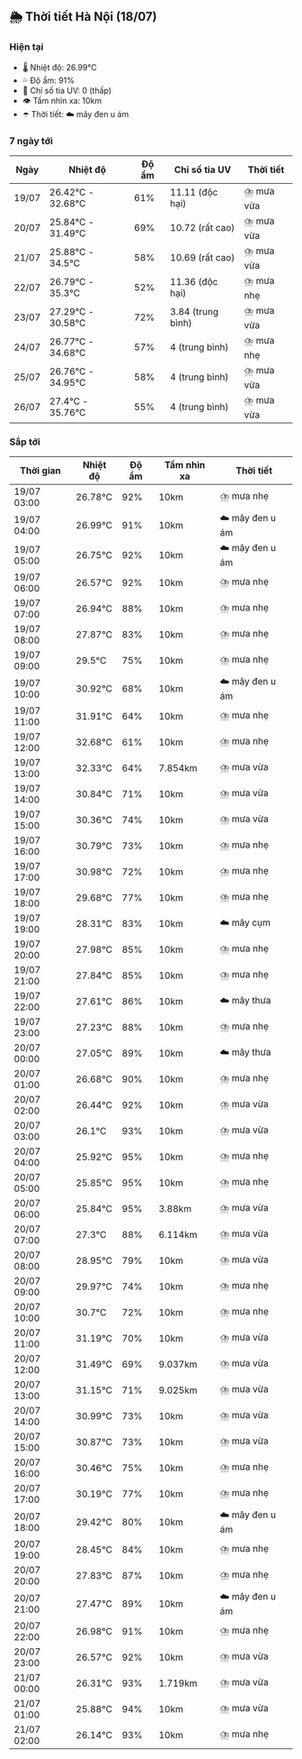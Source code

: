 ## 🌦️ Thời tiết Hà Nội (18/07)

### Hiện tại

- 🌡️ Nhiệt độ: 26.99℃
- 💦 Độ ẩm: 91%
- 🌟 Chỉ số tia UV: 0 (thấp)
- 👁️ Tầm nhìn xa: 10km
- ☂️ Thời tiết: ☁️ mây đen u ám

### 7 ngày tới

| Ngày | Nhiệt độ | Độ ẩm | Chỉ số tia UV | Thời tiết |
| --- | --- | --- | --- | --- |
| 19/07 | 26.42℃ - 32.68℃ | 61% | 11.11 (độc hại) | ⛈️ mưa vừa |
| 20/07 | 25.84℃ - 31.49℃ | 69% | 10.72 (rất cao) | ⛈️ mưa vừa |
| 21/07 | 25.88℃ - 34.5℃ | 58% | 10.69 (rất cao) | ⛈️ mưa vừa |
| 22/07 | 26.79℃ - 35.3℃ | 52% | 11.36 (độc hại) | ⛈️ mưa nhẹ |
| 23/07 | 27.29℃ - 30.58℃ | 72% | 3.84 (trung bình) | ⛈️ mưa vừa |
| 24/07 | 26.77℃ - 34.68℃ | 57% | 4 (trung bình) | ⛈️ mưa nhẹ |
| 25/07 | 26.76℃ - 34.95℃ | 58% | 4 (trung bình) | ⛈️ mưa vừa |
| 26/07 | 27.4℃ - 35.76℃ | 55% | 4 (trung bình) | ⛈️ mưa vừa |

### Sắp tới

| Thời gian | Nhiệt độ | Độ ẩm | Tầm nhìn xa | Thời tiết |
| --- | --- | --- | --- | --- |
| 19/07 03:00 | 26.78℃ | 92% | 10km | ⛈️ mưa nhẹ |
| 19/07 04:00 | 26.99℃ | 91% | 10km | ☁️ mây đen u ám |
| 19/07 05:00 | 26.75℃ | 92% | 10km | ☁️ mây đen u ám |
| 19/07 06:00 | 26.57℃ | 92% | 10km | ⛈️ mưa nhẹ |
| 19/07 07:00 | 26.94℃ | 88% | 10km | ⛈️ mưa nhẹ |
| 19/07 08:00 | 27.87℃ | 83% | 10km | ⛈️ mưa nhẹ |
| 19/07 09:00 | 29.5℃ | 75% | 10km | ⛈️ mưa nhẹ |
| 19/07 10:00 | 30.92℃ | 68% | 10km | ☁️ mây đen u ám |
| 19/07 11:00 | 31.91℃ | 64% | 10km | ⛈️ mưa nhẹ |
| 19/07 12:00 | 32.68℃ | 61% | 10km | ⛈️ mưa nhẹ |
| 19/07 13:00 | 32.33℃ | 64% | 7.854km | ⛈️ mưa vừa |
| 19/07 14:00 | 30.84℃ | 71% | 10km | ⛈️ mưa vừa |
| 19/07 15:00 | 30.36℃ | 74% | 10km | ⛈️ mưa vừa |
| 19/07 16:00 | 30.79℃ | 73% | 10km | ⛈️ mưa nhẹ |
| 19/07 17:00 | 30.98℃ | 72% | 10km | ⛈️ mưa nhẹ |
| 19/07 18:00 | 29.68℃ | 77% | 10km | ⛈️ mưa nhẹ |
| 19/07 19:00 | 28.31℃ | 83% | 10km | ☁️ mây cụm |
| 19/07 20:00 | 27.98℃ | 85% | 10km | ⛈️ mưa nhẹ |
| 19/07 21:00 | 27.84℃ | 85% | 10km | ⛈️ mưa nhẹ |
| 19/07 22:00 | 27.61℃ | 86% | 10km | ☁️ mây thưa |
| 19/07 23:00 | 27.23℃ | 88% | 10km | ⛈️ mưa nhẹ |
| 20/07 00:00 | 27.05℃ | 89% | 10km | ☁️ mây thưa |
| 20/07 01:00 | 26.68℃ | 90% | 10km | ⛈️ mưa nhẹ |
| 20/07 02:00 | 26.44℃ | 92% | 10km | ⛈️ mưa vừa |
| 20/07 03:00 | 26.1℃ | 93% | 10km | ⛈️ mưa vừa |
| 20/07 04:00 | 25.92℃ | 95% | 10km | ⛈️ mưa nhẹ |
| 20/07 05:00 | 25.85℃ | 95% | 10km | ⛈️ mưa nhẹ |
| 20/07 06:00 | 25.84℃ | 95% | 3.88km | ⛈️ mưa vừa |
| 20/07 07:00 | 27.3℃ | 88% | 6.114km | ⛈️ mưa vừa |
| 20/07 08:00 | 28.95℃ | 79% | 10km | ⛈️ mưa vừa |
| 20/07 09:00 | 29.97℃ | 74% | 10km | ⛈️ mưa nhẹ |
| 20/07 10:00 | 30.7℃ | 72% | 10km | ⛈️ mưa nhẹ |
| 20/07 11:00 | 31.19℃ | 70% | 10km | ⛈️ mưa vừa |
| 20/07 12:00 | 31.49℃ | 69% | 9.037km | ⛈️ mưa vừa |
| 20/07 13:00 | 31.15℃ | 71% | 9.025km | ⛈️ mưa vừa |
| 20/07 14:00 | 30.99℃ | 73% | 10km | ⛈️ mưa vừa |
| 20/07 15:00 | 30.87℃ | 73% | 10km | ⛈️ mưa vừa |
| 20/07 16:00 | 30.46℃ | 75% | 10km | ⛈️ mưa nhẹ |
| 20/07 17:00 | 30.19℃ | 77% | 10km | ⛈️ mưa nhẹ |
| 20/07 18:00 | 29.42℃ | 80% | 10km | ☁️ mây đen u ám |
| 20/07 19:00 | 28.45℃ | 84% | 10km | ⛈️ mưa nhẹ |
| 20/07 20:00 | 27.83℃ | 87% | 10km | ⛈️ mưa nhẹ |
| 20/07 21:00 | 27.47℃ | 89% | 10km | ☁️ mây đen u ám |
| 20/07 22:00 | 26.98℃ | 91% | 10km | ⛈️ mưa nhẹ |
| 20/07 23:00 | 26.57℃ | 92% | 10km | ⛈️ mưa vừa |
| 21/07 00:00 | 26.31℃ | 93% | 1.719km | ⛈️ mưa vừa |
| 21/07 01:00 | 25.88℃ | 94% | 10km | ⛈️ mưa vừa |
| 21/07 02:00 | 26.14℃ | 93% | 10km | ⛈️ mưa nhẹ |
